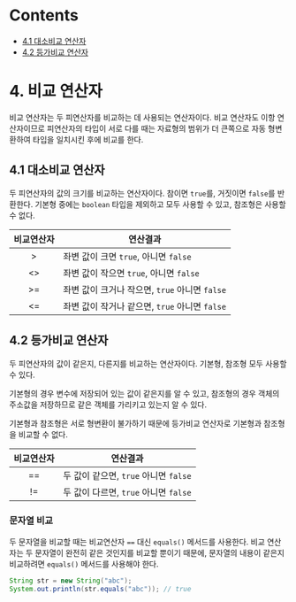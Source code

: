 # Contents

- [4.1 대소비교 연산자](#41-대소비교-연산자)
- [4.2 등가비교 연산자](#42-등가비교-연산자)

# 4. 비교 연산자

비교 연산자는 두 피연산자를 비교하는 데 사용되는 연산자이다. 비교 연산자도 이항 연산자이므로 피연산자의 타입이 서로 다를 때는 자료형의 범위가 더 큰쪽으로 자동 형변환하여 타입을 일치시킨 후에 비교를 한다.

## 4.1 대소비교 연산자

두 피연산자의 값의 크기를 비교하는 연산자이다. 참이면 `true`를, 거짓이면 `false`를 반환한다. 기본형 중에는 `boolean` 타입을 제외하고 모두 사용할 수 있고, 참조형은 사용할 수 없다.

| 비교연산자 | 연산결과                                       |
| :--------: | ---------------------------------------------- |
|     >      | 좌변 값이 크면 `true`, 아니면 `false`          |
|     <>     | 좌변 값이 작으면 `true`, 아니면 `false`        |
|     >=     | 좌변 값이 크거나 작으면, `true` 아니면 `false` |
|     <=     | 좌변 값이 작거나 같으면, `true` 아니면 `false` |

## 4.2 등가비교 연산자

두 피연산자의 값이 같은지, 다른지를 비교하는 연산자이다. 기본형, 참조형 모두 사용할 수 있다.

기본형의 경우 변수에 저장되어 있는 값이 같은지를 알 수 있고, 참조형의 경우 객체의 주소값을 저장하므로 같은 객체를 가리키고 있는지 알 수 있다.

기본형과 참조형은 서로 형변환이 불가하기 때문에 등가비교 연산자로 기본형과 참조형을 비교할 수 없다.

| 비교연산자 | 연산결과                              |
| :--------: | ------------------------------------- |
|     ==     | 두 값이 같으면, `true` 아니면 `false` |
|     !=     | 두 값이 다르면, `true` 아니면 `false` |

### 문자열 비교

두 문자열을 비교할 때는 비교연산자 `==` 대신 `equals()` 메서드를 사용한다. 비교 연산자는 두 문자열이 완전히 같은 것인지를 비교할 뿐이기 때문에, 문자열의 내용이 같은지 비교하려면 `equals()` 메서드를 사용해야 한다.

```Java
String str = new String("abc");
System.out.println(str.equals("abc")); // true
```
